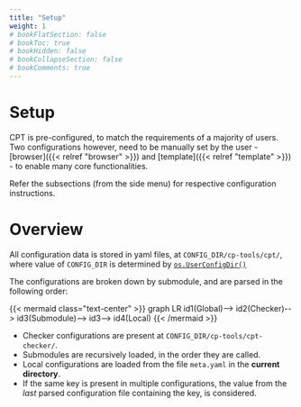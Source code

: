 ```yaml
---
title: "Setup"
weight: 1
# bookFlatSection: false
# bookToc: true
# bookHidden: false
# bookCollapseSection: false
# bookComments: true
---
```


# Setup

CPT is pre-configured, to match the requirements of a majority of users. Two configurations however, need to be manually set by the user - [browser]({{< relref "browser" >}}) and [template]({{< relref "template" >}}) - to enable many core functionalities.

Refer the subsections (from the side menu) for respective configuration instructions.

# Overview

All configuration data is stored in yaml files, at `CONFIG_DIR/cp-tools/cpt/`, where value of `CONFIG_DIR` is determined by [`os.UserConfigDir()`](https://golang.org/pkg/os/#UserConfigDir)

The configurations are broken down by submodule, and are parsed in the following order:

{{< mermaid class="text-center" >}}
graph LR
    id1(Global)-->
    id2(Checker)-->
    id3(Submodule)-->
    id3-->
    id4(Local)
{{< /mermaid >}}

- Checker configurations are present at `CONFIG_DIR/cp-tools/cpt-checker/`.
- Submodules are recursively loaded, in the order they are called.
- Local configurations are loaded from the file `meta.yaml` in the **current directory**.
- If the same key is present in multiple configurations, the value from the *last* parsed configuration file containing the key, is considered. 

